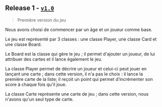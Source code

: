 ## Release 1 - [`v1.0`](https://github.com/uca-m1informatique-softeng/M1-S1-7W-lamac/tree/v1.0)

> Première version du jeu

Nous avons choisi de commencer par un âge et un joueur comme base. 

Le jeu est représenté par 3 classes : une classe Player, une classe Card et une classe Board. 

Le Board est la classe qui gère le jeu ; il permet d'ajouter un joueur, de lui attribuer des cartes et il lance également le jeu.

La classe Player permet de décrire un joueur et celui-ci peut jouer en lançant une carte ; dans cette version, il n'a pas le choix : il lance la première carte de la liste; il reçoit un point qui permet d’incrémenter son score à chaque fois qu'il joue. 

La classe Carte représente une carte de jeu ; dans cette version, nous n'avons qu'un seul type de carte.
